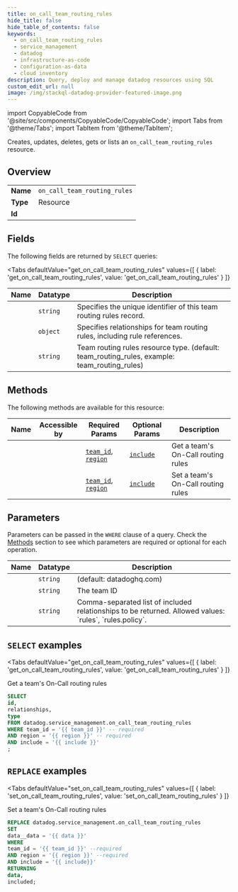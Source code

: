 ```yaml
--- 
title: on_call_team_routing_rules
hide_title: false
hide_table_of_contents: false
keywords:
  - on_call_team_routing_rules
  - service_management
  - datadog
  - infrastructure-as-code
  - configuration-as-data
  - cloud inventory
description: Query, deploy and manage datadog resources using SQL
custom_edit_url: null
image: /img/stackql-datadog-provider-featured-image.png
---
```


import CopyableCode from '@site/src/components/CopyableCode/CopyableCode';
import Tabs from '@theme/Tabs';
import TabItem from '@theme/TabItem';

Creates, updates, deletes, gets or lists an <code>on_call_team_routing_rules</code> resource.

## Overview
<table><tbody>
<tr><td><b>Name</b></td><td><code>on_call_team_routing_rules</code></td></tr>
<tr><td><b>Type</b></td><td>Resource</td></tr>
<tr><td><b>Id</b></td><td><CopyableCode code="datadog.service_management.on_call_team_routing_rules" /></td></tr>
</tbody></table>

## Fields

The following fields are returned by `SELECT` queries:

<Tabs
    defaultValue="get_on_call_team_routing_rules"
    values={[
        { label: 'get_on_call_team_routing_rules', value: 'get_on_call_team_routing_rules' }
    ]}
>
<TabItem value="get_on_call_team_routing_rules">

<table>
<thead>
    <tr>
    <th>Name</th>
    <th>Datatype</th>
    <th>Description</th>
    </tr>
</thead>
<tbody>
<tr>
    <td><CopyableCode code="id" /></td>
    <td><code>string</code></td>
    <td>Specifies the unique identifier of this team routing rules record.</td>
</tr>
<tr>
    <td><CopyableCode code="relationships" /></td>
    <td><code>object</code></td>
    <td>Specifies relationships for team routing rules, including rule references.</td>
</tr>
<tr>
    <td><CopyableCode code="type" /></td>
    <td><code>string</code></td>
    <td>Team routing rules resource type. (default: team_routing_rules, example: team_routing_rules)</td>
</tr>
</tbody>
</table>
</TabItem>
</Tabs>

## Methods

The following methods are available for this resource:

<table>
<thead>
    <tr>
    <th>Name</th>
    <th>Accessible by</th>
    <th>Required Params</th>
    <th>Optional Params</th>
    <th>Description</th>
    </tr>
</thead>
<tbody>
<tr>
    <td><a href="#get_on_call_team_routing_rules"><CopyableCode code="get_on_call_team_routing_rules" /></a></td>
    <td><CopyableCode code="select" /></td>
    <td><a href="#parameter-team_id"><code>team_id</code></a>, <a href="#parameter-region"><code>region</code></a></td>
    <td><a href="#parameter-include"><code>include</code></a></td>
    <td>Get a team's On-Call routing rules</td>
</tr>
<tr>
    <td><a href="#set_on_call_team_routing_rules"><CopyableCode code="set_on_call_team_routing_rules" /></a></td>
    <td><CopyableCode code="replace" /></td>
    <td><a href="#parameter-team_id"><code>team_id</code></a>, <a href="#parameter-region"><code>region</code></a></td>
    <td><a href="#parameter-include"><code>include</code></a></td>
    <td>Set a team's On-Call routing rules</td>
</tr>
</tbody>
</table>

## Parameters

Parameters can be passed in the `WHERE` clause of a query. Check the [Methods](#methods) section to see which parameters are required or optional for each operation.

<table>
<thead>
    <tr>
    <th>Name</th>
    <th>Datatype</th>
    <th>Description</th>
    </tr>
</thead>
<tbody>
<tr id="parameter-region">
    <td><CopyableCode code="region" /></td>
    <td><code>string</code></td>
    <td>(default: datadoghq.com)</td>
</tr>
<tr id="parameter-team_id">
    <td><CopyableCode code="team_id" /></td>
    <td><code>string</code></td>
    <td>The team ID</td>
</tr>
<tr id="parameter-include">
    <td><CopyableCode code="include" /></td>
    <td><code>string</code></td>
    <td>Comma-separated list of included relationships to be returned. Allowed values: `rules`, `rules.policy`.</td>
</tr>
</tbody>
</table>

## `SELECT` examples

<Tabs
    defaultValue="get_on_call_team_routing_rules"
    values={[
        { label: 'get_on_call_team_routing_rules', value: 'get_on_call_team_routing_rules' }
    ]}
>
<TabItem value="get_on_call_team_routing_rules">

Get a team's On-Call routing rules

```sql
SELECT
id,
relationships,
type
FROM datadog.service_management.on_call_team_routing_rules
WHERE team_id = '{{ team_id }}' -- required
AND region = '{{ region }}' -- required
AND include = '{{ include }}'
;
```
</TabItem>
</Tabs>


## `REPLACE` examples

<Tabs
    defaultValue="set_on_call_team_routing_rules"
    values={[
        { label: 'set_on_call_team_routing_rules', value: 'set_on_call_team_routing_rules' }
    ]}
>
<TabItem value="set_on_call_team_routing_rules">

Set a team's On-Call routing rules

```sql
REPLACE datadog.service_management.on_call_team_routing_rules
SET 
data__data = '{{ data }}'
WHERE 
team_id = '{{ team_id }}' --required
AND region = '{{ region }}' --required
AND include = '{{ include}}'
RETURNING
data,
included;
```
</TabItem>
</Tabs>

